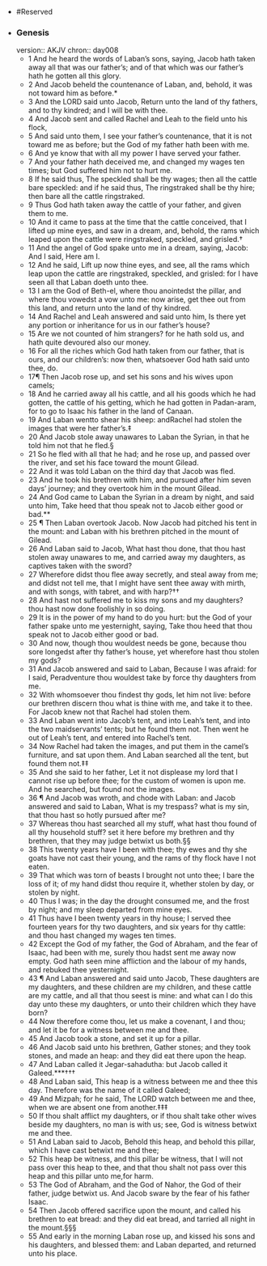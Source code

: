 - #Reserved
- ### Genesis
  version:: AKJV
  chron:: day008
	- 1 And he heard the words of Laban’s sons, saying, Jacob hath taken away all that was
	  our father’s; and of that which was our father’s hath he gotten all this glory.
	- 2 And Jacob
	  beheld the countenance of Laban, and, behold, it was not toward him as before.*
	- 3 And
	  the LORD said unto Jacob, Return unto the land of thy fathers, and to thy kindred; and
	  I will be with thee.
	- 4 And Jacob sent and called Rachel and Leah to the field unto his
	  flock,
	- 5 And said unto them, I see your father’s countenance, that it is not toward me as
	  before; but the God of my father hath been with me.
	- 6 And ye know that with all my
	  power I have served your father.
	- 7 And your father hath deceived me, and changed my
	  wages ten times; but God suffered him not to hurt me.
	- 8 If he said thus, The speckled
	  shall be thy wages; then all the cattle bare speckled: and if he said thus, The ringstraked
	  shall be thy hire; then bare all the cattle ringstraked.
	- 9 Thus God hath taken away the
	  cattle of your father, and given them to me.
	- 10 And it came to pass at the time that the
	  cattle conceived, that I lifted up mine eyes, and saw in a dream, and, behold, the rams
	  which leaped upon the cattle were ringstraked, speckled, and grisled.†
	- 11 And the angel
	  of God spake unto me in a dream, saying, Jacob: And I said, Here am I.
	- 12 And he said,
	  Lift up now thine eyes, and see, all the rams which leap upon the cattle are ringstraked,
	  speckled, and grisled: for I have seen all that Laban doeth unto thee.
	- 13 I am the God of
	  Beth-el, where thou anointedst the pillar, and where thou vowedst a vow unto me: now
	  arise, get thee out from this land, and return unto the land of thy kindred.
	- 14 And Rachel
	  and Leah answered and said unto him, Is there yet any portion or inheritance for us in
	  our father’s house?
	- 15 Are we not counted of him strangers? for he hath sold us, and
	  hath quite devoured also our money.
	- 16 For all the riches which God hath taken from
	  our father, that is ours, and our children’s: now then, whatsoever God hath said unto
	  thee, do.
	- 17¶ Then Jacob rose up, and set his sons and his wives upon camels;
	- 18 And he carried
	  away all his cattle, and all his goods which he had gotten, the cattle of his getting, which
	  he had gotten in Padan-aram, for to go to Isaac his father in the land of Canaan.
	- 19 And
	  Laban wentto shear his sheep: andRachel had stolen the images that were her father’s.‡
	- 20 And Jacob stole away unawares to Laban the Syrian, in that he told him not that he
	  fled.§
	- 21 So he fled with all that he had; and he rose up, and passed over the river, and
	  set his face toward the mount Gilead.
	- 22 And it was told Laban on the third day that
	  Jacob was fled.
	- 23 And he took his brethren with him, and pursued after him seven days’
	  journey; and they overtook him in the mount Gilead.
	- 24 And God came to Laban the
	  Syrian in a dream by night, and said unto him, Take heed that thou speak not to Jacob
	  either good or bad.**
	- 25 ¶ Then Laban overtook Jacob. Now Jacob had pitched his tent in the mount: and
	  Laban with his brethren pitched in the mount of Gilead.
	- 26 And Laban said to Jacob,
	  What hast thou done, that thou hast stolen away unawares to me, and carried away my
	  daughters, as captives taken with the sword?
	- 27 Wherefore didst thou flee away secretly,
	  and steal away from me; and didst not tell me, that I might have sent thee away with
	  mirth, and with songs, with tabret, and with harp?††
	- 28 And hast not suffered me to kiss
	  my sons and my daughters? thou hast now done foolishly in so doing.
	- 29 It is in the power
	  of my hand to do you hurt: but the God of your father spake unto me yesternight, saying,
	  Take thou heed that thou speak not to Jacob either good or bad.
	- 30 And now, though
	  thou wouldest needs be gone, because thou sore longedst after thy father’s house, yet
	  wherefore hast thou stolen my gods?
	- 31 And Jacob answered and said to Laban, Because
	  I was afraid: for I said, Peradventure thou wouldest take by force thy daughters from
	  me.
	- 32 With whomsoever thou findest thy gods, let him not live: before our brethren
	  discern thou what is thine with me, and take it to thee. For Jacob knew not that Rachel
	  had stolen them.
	- 33 And Laban went into Jacob’s tent, and into Leah’s tent, and into the
	  two maidservants’ tents; but he found them not. Then went he out of Leah’s tent, and
	  entered into Rachel’s tent.
	- 34 Now Rachel had taken the images, and put them in the
	  camel’s furniture, and sat upon them. And Laban searched all the tent, but found them
	  not.‡‡
	- 35 And she said to her father, Let it not displease my lord that I cannot rise up
	  before thee; for the custom of women is upon me. And he searched, but found not the
	  images.
	- 36 ¶ And Jacob was wroth, and chode with Laban: and Jacob answered and said to
	  Laban, What is my trespass? what is my sin, that thou hast so hotly pursued after me?
	- 37 Whereas thou hast searched all my stuff, what hast thou found of all thy household
	  stuff? set it here before my brethren and thy brethren, that they may judge betwixt us
	  both.§§
	- 38 This twenty years have I been with thee; thy ewes and thy she goats have not
	  cast their young, and the rams of thy flock have I not eaten.
	- 39 That which was torn
	  of beasts I brought not unto thee; I bare the loss of it; of my hand didst thou require it,
	  whether stolen by day, or stolen by night.
	- 40 Thus I was; in the day the drought consumed
	  me, and the frost by night; and my sleep departed from mine eyes.
	- 41 Thus have I been
	  twenty years in thy house; I served thee fourteen years for thy two daughters, and six
	  years for thy cattle: and thou hast changed my wages ten times.
	- 42 Except the God of my
	  father, the God of Abraham, and the fear of Isaac, had been with me, surely thou hadst
	  sent me away now empty. God hath seen mine affliction and the labour of my hands,
	  and rebuked thee yesternight.
	- 43 ¶ And Laban answered and said unto Jacob, These daughters are my daughters,
	  and these children are my children, and these cattle are my cattle, and all that thou seest
	  is mine: and what can I do this day unto these my daughters, or unto their children
	  which they have born?
	- 44 Now therefore come thou, let us make a covenant, I and
	  thou; and let it be for a witness between me and thee.
	- 45 And Jacob took a stone, and
	  set it up for a pillar.
	- 46 And Jacob said unto his brethren, Gather stones; and they took
	  stones, and made an heap: and they did eat there upon the heap.
	- 47 And Laban called
	  it Jegar-sahadutha: but Jacob called it Galeed.***†††
	- 48 And Laban said, This heap is
	  a witness between me and thee this day. Therefore was the name of it called Galeed;
	- 49 And Mizpah; for he said, The LORD watch between me and thee, when we are absent
	  one from another.‡‡‡
	- 50 If thou shalt afflict my daughters, or if thou shalt take other
	  wives beside my daughters, no man is with us; see, God is witness betwixt me and thee.
	- 51 And Laban said to Jacob, Behold this heap, and behold this pillar, which I have cast
	  betwixt me and thee;
	- 52 This heap be witness, and this pillar be witness, that I will not
	  pass over this heap to thee, and that thou shalt not pass over this heap and this pillar
	  unto me,for harm.
	- 53 The God of Abraham, and the God of Nahor, the God of their father,
	  judge betwixt us. And Jacob sware by the fear of his father Isaac.
	- 54 Then Jacob offered
	  sacrifice upon the mount, and called his brethren to eat bread: and they did eat bread,
	  and tarried all night in the mount.§§§
	- 55 And early in the morning Laban rose up, and
	  kissed his sons and his daughters, and blessed them: and Laban departed, and returned
	  unto his place.